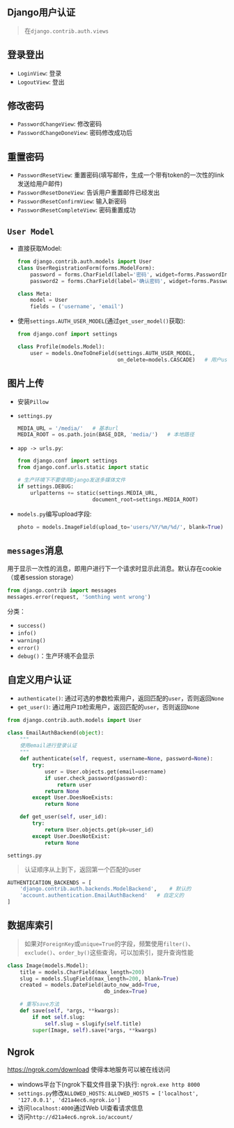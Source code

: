 Django用户认证
----

> 在`django.contrib.auth.views`

登录登出
----

- `LoginView`: 登录
- `LogoutView`: 登出

修改密码
----

- `PasswordChangeView`: 修改密码
- `PasswordChangeDoneView`: 密码修改成功后

重置密码
----

- `PasswordResetView`: 重置密码(填写邮件，生成一个带有token的一次性的link发送给用户邮件)
- `PasswordResetDoneView`: 告诉用户重置邮件已经发出
- `PasswordResetConfirmView`: 输入新密码
- `PasswordResetCompleteView`: 密码重置成功

`User Model`
----
- 直接获取Model:
    ```python
    from django.contrib.auth.models import User
    class UserRegistrationForm(forms.ModelForm):
        password = forms.CharField(label='密码', widget=forms.PasswordInput)
        password2 = forms.CharField(label='确认密码', widget=forms.PasswordInput)

    class Meta:
        model = User
        fields = ('username', 'email')
    ```
- 使用`settings.AUTH_USER_MODEL`(通过`get_user_model()`获取):
    ```python
    from django.conf import settings

    class Profile(models.Model):
        user = models.OneToOneField(settings.AUTH_USER_MODEL,
                                    on_delete=models.CASCADE)   # 用户user删除时，此profile也相应删除
    ```

图片上传
----
- 安装`Pillow`
- `settings.py`
    ```python
    MEDIA_URL = '/media/'   # 基本url
    MEDIA_ROOT = os.path.join(BASE_DIR, 'media/')   # 本地路径
    ```
- `app -> urls.py`:
    ```python
    from django.conf import settings
    from django.conf.urls.static import static

    # 生产环境下不要使用Django发送多媒体文件
    if settings.DEBUG:
        urlpatterns += static(settings.MEDIA_URL,
                            document_root=settings.MEDIA_ROOT)
    ```

- `models.py`编写upload字段:
    ```python
    photo = models.ImageField(upload_to='users/%Y/%m/%d/', blank=True)
    ```

`messages`消息
----
用于显示一次性的消息，即用户进行下一个请求时显示此消息。默认存在cookie（或者session storage）

```python
from django.contrib import messages
messages.error(request, 'Somthing went wrong')
```

分类：
- `success()`
- `info()`
- `warning()`
- `error()`
- `debug()`：生产环境不会显示

自定义用户认证
----
- `authenticate()`: 通过可选的参数检索用户，返回匹配的`user`，否则返回`None`
- `get_user()`: 通过用户`ID`检索用户，返回匹配的`user`，否则返回`None`

```python
from django.contrib.auth.models import User

class EmailAuthBackend(object):
    """
    使用email进行登录认证
    """
    def authenticate(self, request, username=None, password=None):
        try:
            user = User.objects.get(email=username)
            if user.check_password(password):
                return user
            return None
        except User.DoesNoeExists:
            return None

    def get_user(self, user_id):
        try:
            return User.objects.get(pk=user_id)
        except User.DoesNotExist:
            return None
```

`settings.py`

> 认证顺序从上到下，返回第一个匹配的user

```python
AUTHENTICATION_BACKENDS = [
    'django.contrib.auth.backends.ModelBackend',    # 默认的
    'account.authentication.EmailAuthBackend'   # 自定义的
]
```

数据库索引
----

> 如果对`ForeignKey`或`unique=True`的字段，频繁使用`filter()`、`exclude()`、`order_by()`这些查询，可以加索引，提升查询性能

```python
class Image(models.Model):
    title = models.CharField(max_length=200)
    slug = models.SlugField(max_length=200, blank=True)
    created = models.DateField(auto_now_add=True,
                               db_index=True)

    # 重写save方法
    def save(self, *args, **kwargs):
        if not self.slug:
            self.slug = slugify(self.title)
        super(Image, self).save(*args, **kwargs)
```

Ngrok
----
https://ngrok.com/download 使得本地服务可以被在线访问

- windows平台下(ngrok下载文件目录下)执行: `ngrok.exe http 8000`
- `settings.py`修改`ALLOWED_HOSTS`: `ALLOWED_HOSTS = ['localhost', '127.0.0.1', 'd21a4ec6.ngrok.io']`
- 访问`localhost:4000`通过Web UI查看请求信息
- 访问`http://d21a4ec6.ngrok.io/account/`